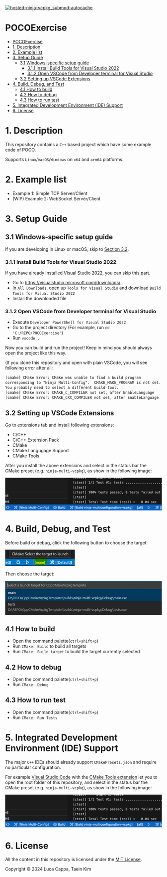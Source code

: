 [![hosted-ninja-vcpkg_submod-autocache](https://github.com/sappho192/POCOExercise/actions/workflows/hosted-ninja-vcpkg_submod.yml/badge.svg)](https://github.com/sappho192/POCOExercise/actions/workflows/hosted-ninja-vcpkg_submod.yml)
<!-- [![hosted-pure-workflow](https://github.com/sappho192/POCOExercise/actions/workflows/hosted-pure-workflow.yml/badge.svg)](https://github.com/sappho192/POCOExercise/actions/workflows/hosted-pure-workflow.yml) -->

# POCOExercise

- [POCOExercise](#pocoexercise)
- [1. Description](#1-description)
- [2. Example list](#2-example-list)
- [3. Setup Guide](#3-setup-guide)
  - [3.1 Windows-specific setup guide](#31-windows-specific-setup-guide)
    - [3.1.1 Install Build Tools for Visual Studio 2022](#311-install-build-tools-for-visual-studio-2022)
    - [3.1.2 Open VSCode from Developer terminal for Visual Studio](#312-open-vscode-from-developer-terminal-for-visual-studio)
  - [3.2 Setting up VSCode Extensions](#32-setting-up-vscode-extensions)
- [4. Build, Debug, and Test](#4-build-debug-and-test)
  - [4.1 How to build](#41-how-to-build)
  - [4.2 How to debug](#42-how-to-debug)
  - [4.3 How to run test](#43-how-to-run-test)
- [5. Integrated Development Environment (IDE) Support](#5-integrated-development-environment-ide-support)
- [6. License](#6-license)

# 1. Description

This repository contains a `C++` based project which have some example code of POCO.

Supports `Linux`/`macOS`/`Windows` on `x64` and `arm64` platforms.

# 2. Example list

- Example 1: Simple TCP Server/Client
- (WIP) Example 2: WebSocket Server/Client

# 3. Setup Guide

## 3.1 Windows-specific setup guide

If you are developing in Linux or macOS, skip to [Section 3.2](#52-setting-up-vscode-extensions).

### 3.1.1 Install Build Tools for Visual Studio 2022

If you have already installed Visual Studio 2022, you can skip this part.

- Go to https://visualstudio.microsoft.com/downloads/
- In `All Downloads`, open up `Tools for Visual Studio` and download `Build Tools for Visual Studio 2022`
- Install the downloaded file

### 3.1.2 Open VSCode from Developer terminal for Visual Studio

- Execute `Developer PowerShell for Visual Studio 2022`
- Go to the project directory (For example, run `cd "C:/REPO/POCOExercise"`)
- Run `vscode .`

Now you can build and run the project! Keep in mind you should always open the project like this way.

(If you clone this repository and open with plain VSCode, you will see following error after all:

```
[cmake] CMake Error: CMake was unable to find a build program corresponding to "Ninja Multi-Config".  CMAKE_MAKE_PROGRAM is not set.  You probably need to select a different build tool.
[cmake] CMake Error: CMAKE_C_COMPILER not set, after EnableLanguage
[cmake] CMake Error: CMAKE_CXX_COMPILER not set, after EnableLanguage
```

## 3.2 Setting up VSCode Extensions

Go to extensions tab and install following extensions:

- C/C++
- C/C++ Extension Pack
- CMake
- CMake Langugage Support
- CMake Tools

After you install the above extensions and select in the status bar the CMake preset (e.g. `ninja-multi-vcpkg`), as show in the following image:

![CMake's preset selection in the status bar of Visual Studio Code](./img/vscode_cmakepresets_selection.png)

# 4. Build, Debug, and Test

Before build or debug, click the following button to choose the target:

![CMake's project selection in the status bar of Visual Studio Code](./img/vscode_target_selection.png)

Then choose the target:

![CMake's project selection in the status bar of Visual Studio Code (2)](./img/vscode_target_selection_2.png)

## 4.1 How to build

- Open the command palette(`ctrl+shift+p`)
- Run `CMake: Build` to build all targets
- Run `CMake: Build target` to build the target currently selected

## 4.2 How to debug

- Open the command palette(`ctrl+shift+p`)
- Run `CMake: Debug`

## 4.3 How to run test

- Open the command palette(`ctrl+shift+p`)
- Run `CMake: Run Tests`

# 5. Integrated Development Environment (IDE) Support

The major `C++` IDEs should already support `CMakePresets.json` and require no particular configuration.

For example [Visual Studio Code](https://code.visualstudio.com/) with the [CMake Tools extension](https://marketplace.visualstudio.com/items?itemName=ms-vscode.cmake-tools) let you to open the root folder of this repository, and select in the status bar the CMake preset (e.g. `ninja-multi-vcpkg`), as show in the following image:

![CMake's preset selection in the status bar of Visual Studio Code](./img/vscode_cmakepresets_selection.png)

# 6. License

All the content in this repository is licensed under the [MIT License](LICENSE.txt).

Copyright © 2024 Luca Cappa, Taein Kim
